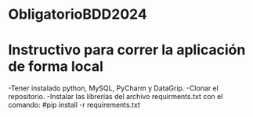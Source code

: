 # ObligatorioBDD2024

# Instructivo para correr la aplicación de forma local

-Tener instalado python, MySQL, PyCharm y DataGrip.
-Clonar el repositorio.
-Instalar las librerías del archivo requirments.txt con el comando: #pip install -r requirements.txt

